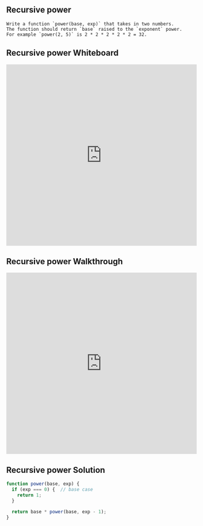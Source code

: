 ## Recursive power

```
Write a function `power(base, exp)` that takes in two numbers.
The function should return `base` raised to the `exponent` power.
For example `power(2, 5)` is 2 * 2 * 2 * 2 * 2 = 32.
```

## Recursive power Whiteboard

<iframe src="https://player.vimeo.com/video/240933609" width="100%" height="480" frameborder="0" webkitallowfullscreen mozallowfullscreen allowfullscreen></iframe>

## Recursive power Walkthrough

<iframe src="https://player.vimeo.com/video/240933582" width="100%" height="480" frameborder="0" webkitallowfullscreen mozallowfullscreen allowfullscreen></iframe>


## Recursive power Solution

```js
function power(base, exp) {
  if (exp === 0) {  // base case
    return 1;
  }

  return base * power(base, exp - 1);
}
```
